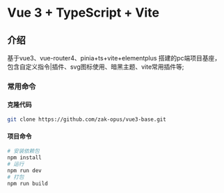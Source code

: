 # Vue 3 + TypeScript + Vite


## 介绍

基于vue3、vue-router4、pinia+ts+vite+elementplus 搭建的pc端项目基座，包含自定义指令|插件、svg图标使用、暗黑主题、vite常用插件等;

### 常用命令

#### 克隆代码

```bash
git clone https://github.com/zak-opus/vue3-base.git
```

#### 项目命令

```bash
# 安装依赖包
npm install
# 运行
npm run dev
# 打包
npm run build
```

